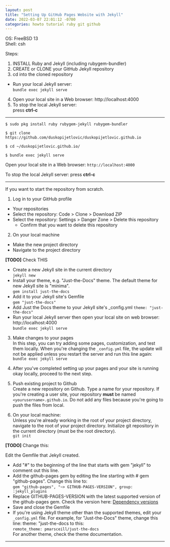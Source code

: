 ```yaml
---
layout: post
title: "Setting Up GitHub Pages Website with Jekyll"
date: 2022-03-07 22:01:12 -0700 
categories: howto tutorial ruby git github  
---
```


OS: FreeBSD 13   
Shell:  csh  

Steps:
1. INSTALL Ruby and Jekyll (including rubygem-bundler)
2. CREATE or CLONE your GitHub Jekyll repository 
3. cd into the cloned repository
- Run your local Jekyll server:  
    ```bundle exec jekyll serve```
4. Open your local site in a Web browser:
     http://localhost:4000
5. To stop the local Jekyll server:  
     press **ctrl-c**

---

```
$ sudo pkg install ruby rubygem-jekyll rubygem-bundler
```

```
$ git clone https://github.com/duskopijetlovic/duskopijetlovic.github.io
```

```
$ cd ~/duskopijetlovic.github.io/
```

```
$ bundle exec jekyll serve
```

Open your local site in a Web browser:
     ```http://localhost:4000```

To stop the local Jekyll server:
     press **ctrl-c**

---


If you want to start the repository from scratch.

1. Log in to your GitHub profile   
* Your repositories 
* Select the repository: Code > Clone > Download ZIP
* Select the repository: Settings > Danger Zone > Delete this repository
  * Confirm that you want to delete this repository

2. On your local machine
* Make the new project directory 
* Navigate to the project directory 

**[TODO]** Check THIS   

* Create a new Jekyll site in the current directory    
  `jekyll new`
* Install your theme, e.g. "Just-the-Docs" theme.
The default theme for new Jekyll site is "minima".    
  `gem install just-the-docs`
* Add it to your Jekyll site's Gemfile    
  `gem "just-the-docs"`
* Add Just the Docs theme to your Jekyll site's _config.yml
  `theme: "just-the-docs"`
* Run your local Jekyll server then open your local site on 
  web browser: http://localhost:4000    
  `bundle exec jekyll serve`  

3. Make changes to your pages    
   In this step, you can try adding some pages, customization, and test 
   them locally.  When you're changing the `_config.yml` file, the update 
   will not be applied unless you restart the server and run this line again:   
   `bundle exec jekyll serve`

4. After you've completed setting up your pages and your site is running 
   okay locally, proceed to the next step.

5. Push existing project to Github  
   Create a new repository on Github.  Type a name for your repository.
   If you're creating a user site, your repository **must** be named
   `<yourusername>.github.io`.  Do not add any files because you're going
   to push the files from local.

6. On your local machine:    
   Unless you're already working in the root of your project directory, 
   navigate to the root of your project directory.  Initialize git 
   repository in the current directory (must be the root directory).    
   `git init`   

**[TODO]**   Change this:   

Edit the Gemfile that Jekyll created.   
* Add "#" to the beginning of the line that starts with gem "jekyll" to 
  comment out this line.   
* Add the github-pages gem by editing the line starting with # gem "github-pages". Change this line to:    
    `gem "github-pages", "~> GITHUB-PAGES-VERSION", group: :jekyll_plugins`   
* Replace GITHUB-PAGES-VERSION with the latest supported version of the 
  github-pages gem.  Check the version here: [Dependency versions](https://pages.github.com/versions/)  
* Save and close the Gemfile  
* If you're using Jekyll theme other than the supported themes, edit 
  your `_config.yml` file.  For example, for "Just-the-Docs" theme, 
  change this line: theme: "just-the-docs to this:    
  `remote_theme: pmarsceill/just-the-docs`     
For another theme, check the theme documentation.

---

